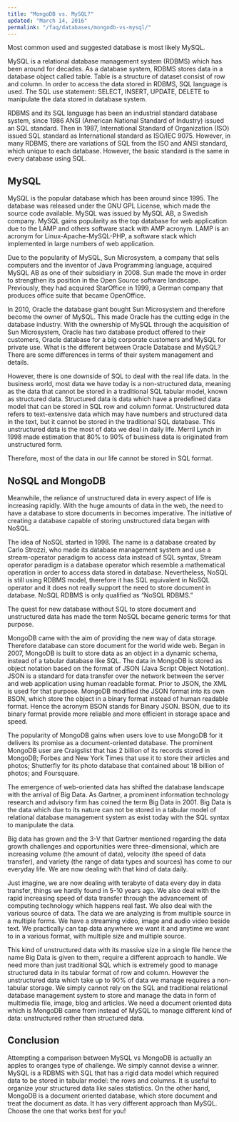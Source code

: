 ```yaml
---
title: "MongoDB vs. MySQL?"
updated: "March 14, 2016"
permalink: "/faq/databases/mongodb-vs-mysql/"
---
```


Most common used and suggested database is most likely MySQL.

MySQL is a relational database management system (RDBMS) which has been around
for decades. As a database system, RDBMS stores data in a database object called
table. Table is a structure of dataset consist of row and column. In order to
access the data stored in RDBMS, SQL language is used. The SQL use statement:
SELECT, INSERT, UPDATE, DELETE to manipulate the data stored in database system.

RDBMS and its SQL language  has been an industrial standard database system, since
1986 ANSI (American National Standard of Industry) issued an SQL standard. Then
in 1987, International Standard of Organization (ISO) issued SQL standard as
International standard as ISO/IEC 9075. However, in many RDBMS, there are
variations of SQL from the ISO and ANSI standard, which unique to each database.
However, the basic standard is the same in every database using SQL.


## MySQL

MySQL is the popular database which has been around since 1995. The database was
released under the GNU GPL License, which made the source code available. MySQL
was issued by MySQL AB, a Swedish company. MySQL gains popularity as the top
database for web application due to the LAMP and others software stack with AMP
acronym. LAMP is an acronym for Linux-Apache-MySQL-PHP, a software stack which
implemented in large numbers of web application.

Due to the popularity of MySQL, Sun Microsystem, a company that sells computers
and the inventor of Java Programming language, acquired  MySQL AB as one of their
subsidiary in 2008. Sun made the move in order to strengthen its position in the
Open Source software landscape. Previously, they had acquired StarOffice in 1999,
a German company that produces office suite that became OpenOffice.

In 2010, Oracle the database giant bought Sun Microsystem and therefore become the owner of MySQL. This made Oracle has the cutting edge in the database industry. With the ownership of MySQL through the acquisition of Sun Microsystem, Oracle has two database product offered to their customers, Oracle database for a big corporate customers and MySQL for private use. What is the different between Oracle Database and MySQL? There are some differences in terms of their system management and details.

However, there is one downside of SQL to deal with the real life data. In the business world, most data we have today is a non-structured data, meaning as the data that cannot be stored in a traditional SQL tabular model, known as structured data. Structured data is data which have a predefined data model that can be stored in SQL row and column format. Unstructured data refers to text-extensive data which may have numbers and structured data in the text, but it cannot be stored in the traditional SQL database. This unstructured data is the most of data we deal in daily life. Merril Lynch in 1998 made estimation that 80% to 90% of business data is originated from unstructured form.

Therefore, most of the data in our life cannot be stored in SQL format.

## NoSQL and MongoDB

Meanwhile, the reliance of unstructured data in every aspect of life is increasing rapidly. With the huge amounts of data in the web, the need to have a database to store documents in becomes imperative. The initiative of creating a database capable of storing unstructured data began with NoSQL.

The idea of NoSQL started in 1998. The name is a database created by Carlo Strozzi, who made its database management system and use a stream-operator paradigm to access data instead of SQL syntax, Stream operator paradigm is a database operator which resemble a mathematical operation in order to access data stored in database. Nevertheless, NoSQL is still using RDBMS model, therefore it has SQL equivalent in NoSQL operator and it does not really support the need to store document in database. NoSQL RDBMS is only qualified as “NoSQL RDBMS.”

The quest for new database without SQL to store document and unstructured data has made the term NoSQL became generic terms for that purpose.

MongoDB came with the aim of providing the new way of data storage. Therefore database can store document for the world wide web. Began in 2007, MongoDB is built to store data as an object in a dynamic schema, instead of a tabular database like SQL. The data in MongoDB is stored as object notation based on the format of JSON (Java Script Object Notation). JSON is a standard for data transfer over the network between the server and web application using human readable format. Prior to JSON, the XML is used for that purpose. MongoDB modified the JSON format into its own BSON, which store the object in a binary format instead of human readable format. Hence the acronym BSON stands for Binary JSON. BSON, due to its binary format provide more reliable and more efficient in storage space and speed.

The popularity of MongoDB gains when users love to use MongoDB for it delivers its promise as a document-oriented database. The prominent MongoDB user are Craigslist that has 2 billion of its records stored in MongoDB; Forbes and New York Times that use it to store their articles and photos; Shutterfly for its photo database that contained about 18 billion of photos; and Foursquare.

The emergence of web-oriented data has shifted the database landscape with the arrival of Big Data. As Gartner, a prominent information technology research and advisory firm has coined the term Big Data in 2001. Big Data is the data which due to its nature can not be stored in a tabular model of relational database management system as exist today with the SQL syntax to manipulate the data.

Big data has grown and the 3-V that Gartner mentioned regarding the data growth challenges and opportunities were three-dimensional, which are increasing volume (the amount of data), velocity (the speed of data transfer), and variety (the range of data types and sources) has come to our everyday life. We are now dealing with that kind of data daily.

Just imagine, we are now dealing with terabyte of data every day in data transfer, things we hardly found in 5-10 years ago. We also deal with the rapid increasing speed of data transfer through the advancement of computing technology which happens real fast. We also deal with the various source of data. The data we are analyzing is from multiple source in a multiple forms. We have a streaming video, image and audio video beside text. We practically can tap data anywhere we want it and anytime we want to in a various format, with multiple size and multiple source.

This kind of unstructured data with its massive size in a single file hence the name Big Data is given to them, require a different approach to handle. We need more than just traditional SQL which is extremely good to manage structured data in its tabular format of row and column. However the unstructured data which take up to 90% of data we manage requires a non-tabular storage. We simply cannot rely on the SQL and traditional relational database management system to store and manage the data in form of multimedia file, image, blog and articles. We need a document oriented data which is MongoDB came from instead of MySQL to manage different kind of data: unstructured rather than structured data.

## Conclusion

Attempting a comparison between MySQL vs MongoDB is actually an apples to oranges type of challenge. We simply cannot devise a winner. MySQL is a RDBMS with SQL that has a rigid data model which required data to be stored in tabular model: the rows and columns. It is useful to organize your structured data like sales statistics. On the other hand, MongoDB is a document oriented database, which store document and treat the document as data. It has very different approach than MySQL. Choose the one that works best for you!
